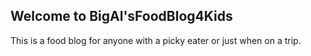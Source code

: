 ## Welcome to BigAl'sFoodBlog4Kids

This is a food blog for anyone with a picky eater or just when on a trip.
